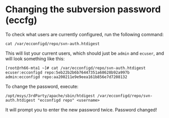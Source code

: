 # Changing the subversion password (eccfg)

To check what users are currently configured, run the following command:

```
cat /var/ecconfigd/repo/svn-auth.htdigest
```

This will list your current users, which should just be `admin` and `ecuser`, and will look something like this:

```
[root@rh66-mta1 ~]# cat /var/ecconfigd/repo/svn-auth.htdigest
ecuser:ecconfigd repo:5eb22b2b6b76447351a68628b92a997b
admin:ecconfigd repo:aa200211e9e9eea161b856e7d7208132
```

To change the password, execute:

```
/opt/msys/3rdParty/apache/sbin/htdigest /var/ecconfigd/repo/svn-auth.htdigest "ecconfigd repo" <username>
```

It will prompt you to enter the new password twice. Password changed! 